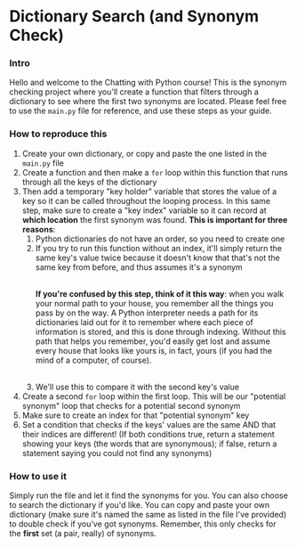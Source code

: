 <h1>Dictionary Search (and Synonym Check)</h1>
<h3>Intro</h3>
<p>Hello and welcome to the Chatting with Python course! This is the synonym checking project where you'll create a function that filters through a dictionary to see where the first two synonyms are located. Please feel free to use the <code>main.py</code> file for reference, and use these steps as your guide.</p>
<h3>How to reproduce this</h3>
<ol>
	<li>Create your own dictionary, or copy and paste the one listed in the <code>main.py</code> file</li>
	<li>Create a function and then make a <code>for</code> loop within this function that runs through all the keys of the dictionary</li>
    <li>Then add a temporary "key holder" variable that stores the value of a key so it can be called throughout the looping process. In this same step, make sure to create a "key index" variable so it can record at <b>which location</b> the first synonym was found. <b>This is important for three reasons</b>: 
    <ol>
        <li>Python dictionaries do not have an order, so you need to create one</li>
        <li>If you try to run this function without an index, it'll simply return the same key's value twice because it doesn't know that that's not the same key from before, and thus assumes it's a synonym</li><br>
        <p><b>If you're confused by this step, think of it this way</b>: when you walk your normal path to your house, you remember all the things you pass by on the way. A Python interpreter needs a path for its dictionaries laid out for it to remember where each piece of information is stored, and this is done through indexing. Without this path that helps you remember, you'd easily get lost and assume every house that looks like yours is, in fact, yours (if you had the mind of a computer, of course).</p><br>
        <li>We'll use this to compare it with the second key's value</li>
    </ol>
	<li>Create a second <code>for</code> loop within the first loop. This will be our "potential synonym" loop that checks for a potential second synonym</li>
    <li>Make sure to create an index for that "potential synonym" key</li>
    <li>Set a condition that checks if the keys' values are the same AND that their indices are different! (If both conditions true, return a statement showing your keys (the words that are synonymous); if false, return a statement saying you could not find any synonyms)</li>
</ol>
<h3>How to use it</h3>
<p>Simply run the file and let it find the synonyms for you. You can also choose to search the dictionary if you'd like. You can copy and paste your own dictionary (make sure it's named the same as listed in the file I've provided) to double check if you've got synonyms. Remember, this only checks for the <b>first</b> set (a pair, really) of synonyms.</p>